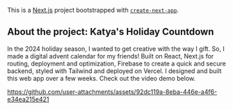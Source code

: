 This is a [Next.js](https://nextjs.org) project bootstrapped with [`create-next-app`](https://github.com/vercel/next.js/tree/canary/packages/create-next-app).

## About the project: Katya's Holiday Countdown

In the 2024 holiday season, I wanted to get creative with the way I gift. So, I made a digital advent calendar for my friends! Built on React, Next.js for routing, deployment and optimization, Firebase to create a quick and secure backend, styled with Tailwind and deployed on Vercel. I designed and built this web app over a few weeks. Check out the video demo below. 


https://github.com/user-attachments/assets/92dc119a-8eba-446e-a4f6-e34ea215e421

